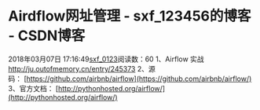 # Airdflow网址管理 - sxf_123456的博客 - CSDN博客
2018年03月07日 17:16:49[sxf_0123](https://me.csdn.net/sxf_123456)阅读数：60
1、Airflow 实战 http://ju.outofmemory.cn/entry/245373
2、源码： [https://github.com/airbnb/airflow](https://github.com/airbnb/airflow/)
3、官方文档： [http://pythonhosted.org/airflow/](http://pythonhosted.org/airflow/)

